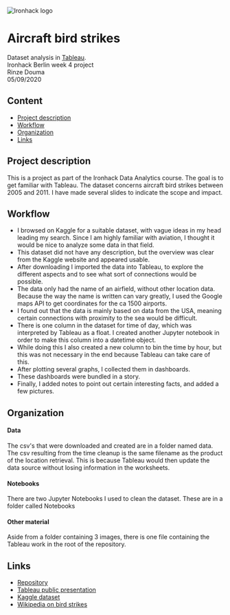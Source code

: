 ![Ironhack logo](https://i.imgur.com/1QgrNNw.png)

# Aircraft bird strikes

Dataset analysis in [Tableau](https://public.tableau.com/profile/therinz#!/).
<br>Ironhack Berlin week 4 project
<br>Rinze Douma
<br>05/09/2020

## Content
- [Project description](#Project-description)
- [Workflow](#Workflow)
- [Organization](#Organization)
- [Links](#Links)

## Project description

This is a project as part of the Ironhack Data Analytics course. The goal is to get familiar with Tableau. 
The dataset concerns aircraft bird strikes between 2005 and 2011. I have made several slides to indicate the scope and impact. 

## Workflow
- I browsed on Kaggle for a suitable dataset, with vague ideas in my head leading my search. Since I am highly familiar with aviation, I thought it would be nice to analyze some data in that field. 
- This dataset did not have any description, but the overview was clear from the Kaggle website and appeared usable.
- After downloading I imported the data into Tableau, to explore the different aspects and to see what sort of connections would be possible. 
- The data only had the name of an airfield, without other location data. Because the way the name is written can vary greatly, I used the Google maps API to get coordinates for the ca 1500 airports.
- I found out that the data is mainly based on data from the USA, meaning certain connections with proximity to the sea would be difficult.
- There is one column in the dataset for time of day, which was interpreted by Tableau as a float. I created another Jupyter notebook in order to make this column into a datetime object.
- While doing this I also created a new column to bin the time by hour, but this was not necessary in the end because Tableau can take care of this. 
- After plotting several graphs, I collected them in dashboards.
- These dashboards were bundled in a story.
- Finally, I added notes to point out certain interesting facts, and added a few pictures.

## Organization

#### Data
The csv's that were downloaded and created are in a folder named data. The csv resulting from the time cleanup is the same filename as the product of the location retrieval. This is because Tableau would then update the data source without losing information in the worksheets.

#### Notebooks
There are two Jupyter Notebooks I used to clean the dataset. These are in a folder called Notebooks

#### Other material
Aside from a folder containing 3 images, there is one file containing the Tableau work in the root of the repository. 

## Links
- [Repository](https://github.com/therinz/birdstrike_analysis)
- [Tableau public presentation](https://public.tableau.com/shared/X342GD97G?:display_count=y&:origin=viz_share_link)
- [Kaggle dataset](https://www.kaggle.com/breana/bird-strikes)
- [Wikipedia on bird strikes](https://en.wikipedia.org/wiki/Bird_strike)

